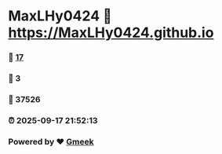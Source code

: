 # MaxLHy0424 :link: https://MaxLHy0424.github.io 
### :page_facing_up: [17](https://MaxLHy0424.github.io/tag.html) 
### :speech_balloon: 3 
### :hibiscus: 37526 
### :alarm_clock: 2025-09-17 21:52:13 
### Powered by :heart: [Gmeek](https://github.com/Meekdai/Gmeek)

